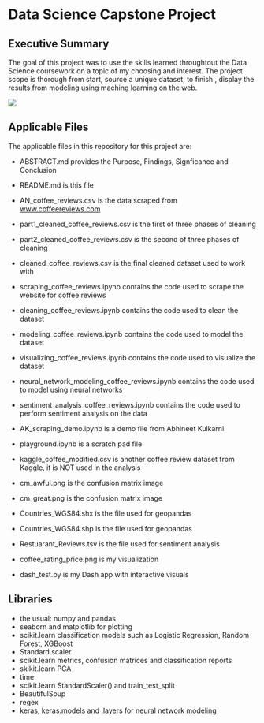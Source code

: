 

# Data Science Capstone Project



## Executive Summary

The goal of this project was to use the skills learned throughtout the Data Science coursework on a topic of my choosing and interest.  The project scope is thorough from start, source a unique dataset, to finish , display the results from modeling using maching learning on the web. 


<img src='https://raw.githubusercontent.com/learn-co-curriculum/dsc-mod-3-project/master/halfway-there.gif'>


## Applicable Files

The applicable files in this repository for this project are:

- ABSTRACT.md provides the Purpose, Findings, Signficance and Conclusion
- README.md is this file

- AN_coffee_reviews.csv is the data scraped from www.coffeereviews.com
- part1_cleaned_coffee_reviews.csv is the first of three phases of cleaning
- part2_cleaned_coffee_reviews.csv is the second of three phases of cleaning
- cleaned_coffee_reviews.csv is the final cleaned dataset used to work with

- scraping_coffee_reviews.ipynb contains the code used to scrape the website for coffee reviews
- cleaning_coffee_reviews.ipynb contains the code used to clean the dataset
- modeling_coffee_reviews.ipynb contains the code used to model the dataset
- visualizing_coffee_reviews.ipynb contains the code used to visualize the dataset
- neural_network_modeling_coffee_reviews.ipynb contains the code used to model using neural networks
- sentiment_analysis_coffee_reviews.ipynb contains the code used to perform sentiment analysis on the data

- AK_scraping_demo.ipynb is a demo file from Abhineet Kulkarni
- playground.ipynb is a scratch pad file
- kaggle_coffee_modified.csv is another coffee review dataset from Kaggle, it is NOT used in the analysis

- cm_awful.png is the confusion matrix image
- cm_great.png is the confusion matrix image
- Countries_WGS84.shx is the file used for geopandas
- Countries_WGS84.shp is the file used for geopandas
- Restuarant_Reviews.tsv is the file used for sentiment analysis
- coffee_rating_price.png is my visualization
- dash_test.py is my Dash app with interactive visuals


## Libraries

- the usual: numpy and pandas
- seaborn and matplotlib for plotting
- scikit.learn classification models such as Logistic Regression, Random Forest, XGBoost
- Standard.scaler
- scikit.learn metrics, confusion matrices and classification reports
- skikit.learn PCA 
- time
- scikit.learn StandardScaler() and train_test_split
- BeautifulSoup 
- regex
- keras, keras.models and .layers for neural network modeling